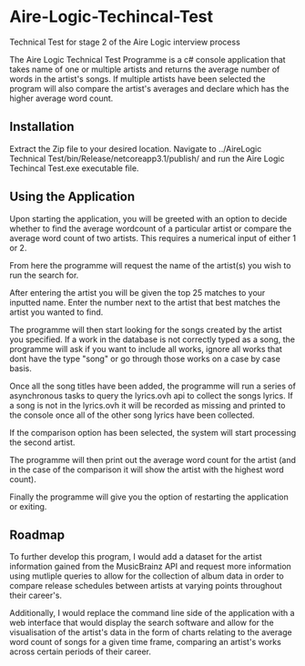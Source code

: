 # Aire-Logic-Techincal-Test
Technical Test for stage 2 of the Aire Logic interview process

The Aire Logic Technical Test Programme is a c# console application that takes name of one or multiple artists
and returns the average number of words in the artist's songs.  If multiple artists have been selected
the program will also compare the artist's averages and declare which has the higher average word count.


## Installation
Extract the Zip file to your desired location. Navigate to ../AireLogic Technical Test/bin/Release/netcoreapp3.1/publish/ and
run the Aire Logic Techincal Test.exe executable file.


## Using the Application
Upon starting the application, you will be greeted with an option to decide whether to find the average wordcount of a particular
artist or compare the average word count of two artists.  This requires a numerical input of either 1 or 2. 

From here the programme will request the name of the artist(s) you wish to run the search for.  

After entering the artist you will be given the top 25 matches to your inputted name.  Enter the number next to the artist that 
best matches the artist you wanted to find.

The programme will then start looking for the songs created by the artist you specified.  If a work in the database is not correctly
typed as a song, the programme will ask if you want to include all works, ignore all works that dont have the type "song" or go through
those works on a case by case basis. 

Once all the song titles have been added, the programme will run a series of asynchronous tasks to query the lyrics.ovh api to collect
the songs lyrics.  If a song is not in the lyrics.ovh it will be recorded as missing and printed to the console once all of the other 
song lyrics have been collected.

If the comparison option has been selected, the system will start processing the second artist.

The programme will then print out the average word count for the artist (and in the case of the comparison it will show the artist with the highest word count).

Finally the programme will give you the option of restarting the application or exiting.

## Roadmap
To further develop this program, I would add a dataset for the artist information gained from the MusicBrainz API
and request more information using mutliple queries to allow for the collection of album data in order to compare 
release schedules between artists at varying points throughout their career's.

Additionally, I would replace the command line side of the application with a web interface that would display the
search software and allow for the visualisation of the artist's data in the form of charts relating to the average 
word count of songs for a given time frame, comparing an artist's works across certain periods of their career.
